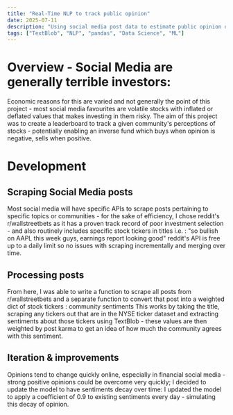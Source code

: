 ```yaml
---
title: "Real-Time NLP to track public opinion"
date: 2025-07-11
description: "Using social media post data to estimate public opinion of specific entities"
tags: ["TextBlob", "NLP", "pandas", "Data Science", "ML"]
---
```


# Overview - Social Media are generally terrible investors: #
Economic reasons for this are varied and not generally the point of this project - most social media favourites are volatile stocks with inflated or deflated values that makes investing in them risky.
The aim of this project was to create a leaderboard to track a given community's perceptions of stocks - potentially enabling an inverse fund which buys when opinion is negative, sells when positive.

# Development #
## Scraping Social Media posts ##
Most social media will have specific APIs to scrape posts pertaining to specific topics or communities - for the sake of efficiency, I chose reddit's r/wallstreetbets as it has a proven track record of poor investment selection - and also routinely includes specific stock tickers in titles i.e. :
"so bullish on AAPL this week guys, earnings report looking good"
reddit's API is free up to a daily limit so no issues with scraping incrementally and merging over time.

## Processing posts ##
From here, I was able to write a function to scrape all posts from r/wallstreetbets and a separate function to convert that post into a weighted dict of stock tickers : community sentiments
This works by taking the title, scraping any tickers out that are in the NYSE ticker dataset and extracting sentiments about those tickers using TextBlob - these values are then weighted by post karma to get an idea of how much the community agrees with this sentiment.

## Iteration & improvements ##
Opinions tend to change quickly online, especially in financial social media - strong positive opinions could be overcome very quickly; I decided to update the model to have sentiments decay over time:
I updated the model to apply a coefficient of 0.9 to existing sentiments every day - simulating this decay of opinion.

